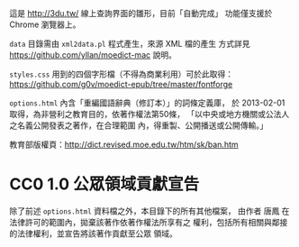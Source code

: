 這是 http://3du.tw/ 線上查詢界面的雛形，目前「自動完成」
功能僅支援於 Chrome 瀏覽器上。

`data` 目錄需由 `xml2data.pl` 程式產生，來源 XML 檔的產生
方式詳見 https://github.com/yllan/moedict-mac 說明。

`styles.css` 用到的四個字形檔（不得為商業利用）可於此取得：
https://github.com/g0v/moedict-epub/tree/master/fontforge

`options.html` 內含「重編國語辭典（修訂本）」的詞條定義庫，
於 2013-02-01 取得，為非營利之教育目的，依著作權法第50條，
「以中央或地方機關或公法人之名義公開發表之著作，在合理範圍
內，得重製、公開播送或公開傳輸。」

教育部版權頁：http://dict.revised.moe.edu.tw/htm/sk/ban.htm

# CC0 1.0 公眾領域貢獻宣告

除了前述 `options.html` 資料檔之外，本目錄下的所有其他檔案，
由作者 唐鳳 在法律許可的範圍內，拋棄該著作依著作權法所享有之
權利，包括所有相關與鄰接的法律權利，並宣告將該著作貢獻至公眾
領域。
